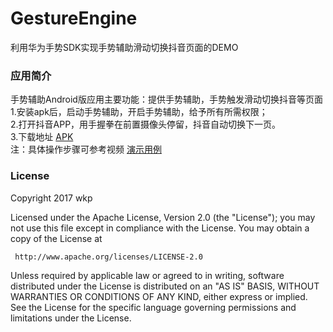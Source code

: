 # GestureEngine
利用华为手势SDK实现手势辅助滑动切换抖音页面的DEMO
### 应用简介
手势辅助Android版应用主要功能：提供手势辅助，手势触发滑动切换抖音等页面</br>
1.安装apk后，启动手势辅助，开启手势辅助，给予所有所需权限；</br>
2.打开抖音APP，用手握拳在前置摄像头停留，抖音自动切换下一页。</br>
3.下载地址
<a href="https://github.com/wkp111/GestureEngine/blob/master/app/release/app-release.apk">APK</a></br>
注：具体操作步骤可参考视频
<a href="https://github.com/wkp111/GestureEngine/blob/master/%E6%89%8B%E5%8A%BF%E8%BE%85%E5%8A%A9%E6%BC%94%E7%A4%BA%E7%94%A8%E4%BE%8B.mp4">演示用例</a>
### License

   Copyright 2017 wkp

   Licensed under the Apache License, Version 2.0 (the "License");
   you may not use this file except in compliance with the License.
   You may obtain a copy of the License at

     http://www.apache.org/licenses/LICENSE-2.0

   Unless required by applicable law or agreed to in writing, software
   distributed under the License is distributed on an "AS IS" BASIS,
   WITHOUT WARRANTIES OR CONDITIONS OF ANY KIND, either express or implied.
   See the License for the specific language governing permissions and
   limitations under the License.

